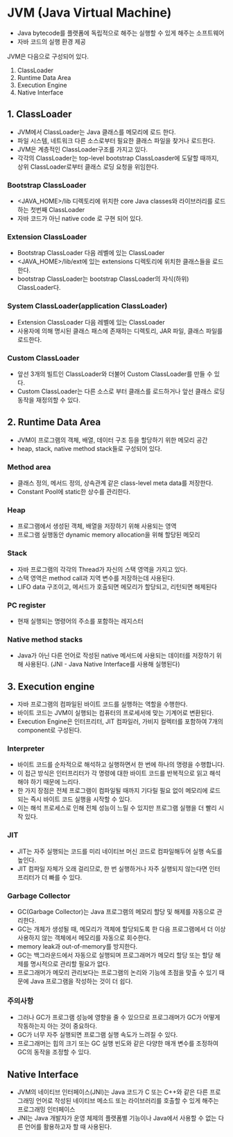 # JVM (Java Virtual Machine)

- Java bytecode를 플랫폼에 독립적으로 해주는 실행할 수 있게 해주는 소프트웨어
- 자바 코드의 실행 환경 제공

JVM은 다음으로 구성되어 있다.

1. ClassLoader
2. Runtime Data Area
3. Execution Engine
4. Native Interface

## 1. ClassLoader

- JVM에서 ClassLoader는 Java 클래스를 메모리에 로드 한다.
- 파일 시스템, 네트워크 다른 소스로부터 필요한 클래스 파일을 찾거나 로드한다.
- JVM은 계층적인 ClassLoader구조를 가지고 있다.
- 각각의 ClassLoader는 top-level bootstrap ClassLoasder에 도달할 때까지, 
상위 ClassLoader로부터 클래스 로딩 요청을 위임한다.

### **B**ootstrap ClassLoader

- <JAVA_HOME>/lib 디렉토리에 위치한 core Java classes와 
라이브러리를 로드하는 첫번째 ClassLoader
- 자바 코드가 아닌 native code 로 구현 되어 있다.

### Extension ClassLoader

- Bootstrap ClassLoader 다음 레벨에 있는 ClassLoader
- <JAVA_HOME>/lib/ext에 있는 extensions 디렉토리에 위치한 클래스들을 로드한다.
- bootstrap ClassLoader는 bootstrap ClassLoader의 자식(하위) ClassLoader다.

### System ClassLoader(application ClassLoader)

- Extension ClassLoader 다음 레벨에 있는 ClassLoader
- 사용자에 의해 명시된 클래스 패스에 존재하는 디렉토리, JAR 파일, 클래스 파일를 로드한다.

### Custom ClassLoader

- 앞선 3개의 빌트인 ClassLoader와 더불어 Custom ClassLoader를 만들 수 있다.
- Custom ClassLoader는 다른 소스로 부터 클래스를 로드하거나 앞선 클래스 로딩 동작을 재정의할 수 있다.

## 2. Runtime Data Area

- JVM이 프로그램의 객체, 배열, 데이터 구조 등을 할당하기 위한 메모리 공간
- heap, stack, native method stack들로 구성되어 있다.

### Method area

- 클래스 정의, 메서드 정의, 상속관계 같은 class-level meta data를 저장한다.
- Constant Pool에 static한 상수를 관리한다.

### Heap

- 프로그램에서 생성된 객체, 배열을 저장하기 위해 사용되는 영역
- 프로그램 실행동안 dynamic memory allocation을 위해 할당된 메모리

### Stack

- 자바 프로그램의 각각의 Thread가 자신의 스택 영역을 가지고 있다.
- 스택 영역은 method call과 지역 변수를 저장하는데 사용된다.
- LIFO data 구조이고, 메서드가 호출되면 메모리가 할당되고, 리턴되면 해제된다

### PC register

- 현재 실행되는 명령어의 주소를 포함하는 레지스터

### Native method stacks

- Java가 아닌 다른 언어로 작성된 native 메서드에 사용되는 데이터를 저장하기 위해 사용된다.
(JNI - Java Native Interface를 사용해 실행된다)

## 3. Execution engine

- 자바 프로그램의 컴파일된 바이트 코드를 실행하는 역할을 수행한다.
- 바이트 코드는 JVM이 실행되는 컴퓨터의 프로세서에 맞는 기계어로 변환된다.
- Execution Engine은 인터프리터, JIT 컴파일러, 가비지 컬렉터를 포함하여 
7개의 component로 구성된다.

### Interpreter

- 바이트 코드를 순차적으로 해석하고 실행하면서 한 번에 하나의 명령을 수행합니다.
- 이 접근 방식은 인터프리터가 각 명령에 대한 바이트 코드를 
반복적으로 읽고 해석해야 하기 때문에 느리다.
- 한 가지 장점은 전체 프로그램이 컴파일될 때까지 기다릴 필요 없이 
메모리에 로드되는 즉시 바이트 코드 실행을 시작할 수 있다.
- 이는 해석 프로세스로 인해 전체 성능이 느릴 수 있지만 프로그램 실행을 더 빨리 시작 있다.

### JIT

- JIT는 자주 실행되는 코드를 미리 네이티브 머신 코드로 컴파일해두어 실행 속도를 높인다.
- JIT 컴파일 자체가 오래 걸리므로, 한 번 실행하거나 자주 실행되지 않는다면 인터프리터가 더 빠를 수 있다.

### Garbage Collector

- GC(Garbage Collector)는 Java 프로그램의 메모리 할당 및 해제를 자동으로 관리한다.
- GC는 개체가 생성될 때, 메모리가 객체에 할당되도록 한 다음 
프로그램에서 더 이상 사용하지 않는 객체에서 메모리를 자동으로 회수한다.
- memory leak과 out-of-memory를 방지한다.
- GC는 백그라운드에서 자동으로 실행되며 프로그래머가 
메모리 할당 또는 할당 해제를 명시적으로 관리할 필요가 없다.
- 프로그래머가 메모리 관리보다는 프로그램의 논리와 기능에 
초점을 맞출 수 있기 때문에 Java 프로그램을 작성하는 것이 더 쉽다.

### 주의사항

- 그러나 GC가 프로그램 성능에 영향을 줄 수 있으므로 
프로그래머가 GC가 어떻게 작동하는지 아는 것이 중요하다.
- GC가 너무 자주 실행되면 프로그램 실행 속도가 느려질 수 있다.
- 프로그래머는 힙의 크기 또는 GC 실행 빈도와 같은 
다양한 매개 변수를 조정하여 GC의 동작을 조정할 수 있다.

## Native Interface

- JVM의 네이티브 인터페이스(JNI)는 Java 코드가 C 또는 C++와 같은 다른 프로그래밍 언어로 작성된 네이티브 메소드 또는 라이브러리를 호출할 수 있게 해주는 프로그래밍 인터페이스
- JNI는 Java 개발자가 운영 체제의 플랫폼별 기능이나 
Java에서 사용할 수 없는 다른 언어를 활용하고자 할 때 사용된다.
